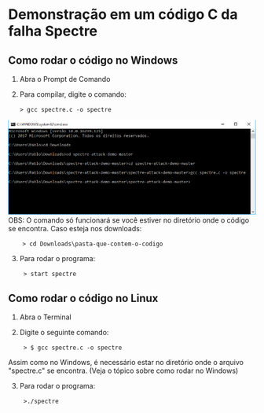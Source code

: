 # Demonstração em um código C da falha Spectre

## Como rodar o código no Windows
1.  Abra o Prompt de Comando
2.  Para compilar, digite o comando: 
		
		> gcc spectre.c -o spectre

![Rodando o código no Prompt de Comando](https://github.com/pablogonzalezz/Spectre-Demo/blob/master/windows-spectre.png)
	OBS: O comando só funcionará se você estiver no diretório onde o código se encontra. Caso esteja nos downloads:
	
		> cd Downloads\pasta-que-contem-o-codigo
3. Para rodar o programa:
	
		> start spectre
## Como rodar o código no Linux
1. Abra o Terminal
2. Digite o seguinte comando:
		
		> $ gcc spectre.c -o spectre
Assim como no Windows, é necessário estar no diretório onde o arquivo "spectre.c" se encontra. (Veja o tópico sobre como rodar no Windows)

3. Para rodar o programa:
		
		>./spectre
